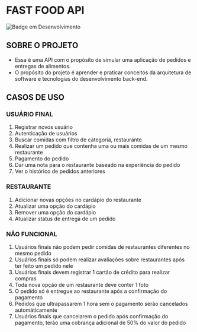 # FAST FOOD API

![Badge em Desenvolvimento](https://img.shields.io/badge/STATUS-EM%20DESENVOLVIMENTO-brightgreen)

## SOBRE O PROJETO

- Essa é uma API com o propósito de simular uma aplicação de pedidos e entregas de alimentos.
- O propósito do projeto é aprender e praticar conceitos da arquitetura de software e tecnologias do desenvolvimento back-end.

## CASOS DE USO

### USUÁRIO FINAL

1. Registrar novos usuário
2. Autenticação de usuários
3. Buscar comidas com filtro de categoria, restaurante
4. Realizar um pedido que contenha uma ou mais comidas de um mesmo restaurante
5. Pagamento do pedido
6. Dar uma nota para o restaurante baseado na experiência do pedido
7. Ver o histórico de pedidos anteriores

### RESTAURANTE

1. Adicionar novas opções no cardápio do restaurante
2. Atualizar uma opção do cardápio
3. Remover uma opção do cardápio
4. Atualizar status de entrega de um pedido

### NÃO FUNCIONAL

1. Usuários finais não podem pedir comidas de restaurantes diferentes no mesmo pedido
2. Usuários finais só podem realizar avaliações sobre restaurantes após ter feito um pedido nele
3. Usuários finais devem registrar 1 cartão de crédito para realizar compras
4. Toda nova opção de um restaurante deve conter 1 foto
5. O pedido só é entregue ao restaurante após a confirmação do pagamento
6. Pedidos que ultrapassarem 1 hora sem o pagamento serão cancelados automáticamente
7. Usuários finais que cancelarem o pedido após confirmação do pagamento, terão uma cobrança adicional de 50% do valor do pedido
